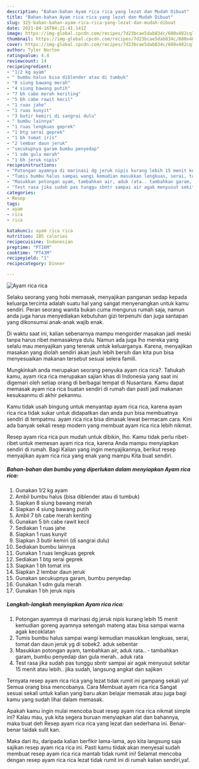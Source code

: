 ```yaml
---
description: "Bahan-bahan Ayam rica rica yang lezat dan Mudah Dibuat"
title: "Bahan-bahan Ayam rica rica yang lezat dan Mudah Dibuat"
slug: 325-bahan-bahan-ayam-rica-rica-yang-lezat-dan-mudah-dibuat
date: 2021-04-16T04:21:41.141Z
image: https://img-global.cpcdn.com/recipes/7d23bcae5dab834c/680x482cq70/ayam-rica-rica-foto-resep-utama.jpg
thumbnail: https://img-global.cpcdn.com/recipes/7d23bcae5dab834c/680x482cq70/ayam-rica-rica-foto-resep-utama.jpg
cover: https://img-global.cpcdn.com/recipes/7d23bcae5dab834c/680x482cq70/ayam-rica-rica-foto-resep-utama.jpg
author: Tyler Norton
ratingvalue: 4.4
reviewcount: 14
recipeingredient:
- "1/2 kg ayam"
- " bumbu halus bisa diblender atau di tumbuk"
- "8 siung bawang merah"
- "4 siung bawang putih"
- "7 bh cabe merah keriting"
- "5 bh cabe rawit kecil"
- "1 ruas jahe"
- "1 ruas kunyit"
- "3 butir kemiri di sangrai dulu"
- " bumbu lainnya"
- "1 ruas lengkuas geprek"
- "1 btg serai geprek"
- "1 bh tomat iris"
- "2 lembar daun jeruk"
- "secukupnya garam bumbu penyedap"
- "1 sdm gula merah"
- "1 bh jeruk nipis"
recipeinstructions:
- "Potongan ayamnya di marinasi dg jeruk nipis kurang lebih 15 menit kemudian goreng ayamnya setengah mateng atau bisa sampai warna agak kecoklatan"
- "Tumis bumbu halus sampai wangi kemudian masukkan lengkuas, serai, tomat dan daun jeruk yg di sobek2. aduk sebentar"
- "Masukkan potongan ayam, tambahkan air, aduk rata.. tambahkan garam, bumbu penyedap dan gula merah.. aduk rata"
- "Test rasa jika sudah pas tunggu sbntr sampai air agak menyusut sekitar 15 menit atau lebih.. jika sudah, langsung angkat dan sajikan"
categories:
- Resep
tags:
- ayam
- rica
- rica

katakunci: ayam rica rica 
nutrition: 285 calories
recipecuisine: Indonesian
preptime: "PT16M"
cooktime: "PT43M"
recipeyield: "1"
recipecategory: Dinner

---
```



![Ayam rica rica](https://img-global.cpcdn.com/recipes/7d23bcae5dab834c/680x482cq70/ayam-rica-rica-foto-resep-utama.jpg)

Selaku seorang yang hobi memasak, menyajikan panganan sedap kepada keluarga tercinta adalah suatu hal yang sangat menyenangkan untuk kamu sendiri. Peran seorang  wanita bukan cuma mengurus rumah saja, namun anda juga harus menyediakan kebutuhan gizi terpenuhi dan juga santapan yang dikonsumsi anak-anak wajib enak.

Di waktu  saat ini, kalian sebenarnya mampu mengorder masakan jadi meski tanpa harus ribet memasaknya dulu. Namun ada juga lho mereka yang selalu mau menyajikan yang terenak untuk keluarganya. Karena, menyajikan masakan yang diolah sendiri akan jauh lebih bersih dan kita pun bisa menyesuaikan makanan tersebut sesuai selera famili. 



Mungkinkah anda merupakan seorang penyuka ayam rica rica?. Tahukah kamu, ayam rica rica merupakan sajian khas di Indonesia yang saat ini digemari oleh setiap orang di berbagai tempat di Nusantara. Kamu dapat memasak ayam rica rica buatan sendiri di rumah dan pasti jadi makanan kesukaanmu di akhir pekanmu.

Kamu tidak usah bingung untuk menyantap ayam rica rica, karena ayam rica rica tidak sukar untuk didapatkan dan anda pun bisa membuatnya sendiri di tempatmu. ayam rica rica bisa dimasak lewat bermacam cara. Kini ada banyak sekali resep modern yang membuat ayam rica rica lebih nikmat.

Resep ayam rica rica pun mudah untuk dibikin, lho. Kamu tidak perlu ribet-ribet untuk memesan ayam rica rica, karena Anda mampu menyiapkan sendiri di rumah. Bagi Kalian yang ingin menyajikannya, berikut resep menyajikan ayam rica rica yang enak yang mampu Kita buat sendiri.

<!--inarticleads1-->

##### Bahan-bahan dan bumbu yang diperlukan dalam menyiapkan Ayam rica rica:

1. Gunakan 1/2 kg ayam
1. Ambil  bumbu halus (bisa diblender atau di tumbuk)
1. Siapkan 8 siung bawang merah
1. Siapkan 4 siung bawang putih
1. Ambil 7 bh cabe merah keriting
1. Gunakan 5 bh cabe rawit kecil
1. Sediakan 1 ruas jahe
1. Siapkan 1 ruas kunyit
1. Siapkan 3 butir kemiri (di sangrai dulu)
1. Sediakan  bumbu lainnya
1. Gunakan 1 ruas lengkuas geprek
1. Sediakan 1 btg serai geprek
1. Siapkan 1 bh tomat iris
1. Siapkan 2 lembar daun jeruk
1. Gunakan secukupnya garam, bumbu penyedap
1. Gunakan 1 sdm gula merah
1. Gunakan 1 bh jeruk nipis




<!--inarticleads2-->

##### Langkah-langkah menyiapkan Ayam rica rica:

1. Potongan ayamnya di marinasi dg jeruk nipis kurang lebih 15 menit kemudian goreng ayamnya setengah mateng atau bisa sampai warna agak kecoklatan
1. Tumis bumbu halus sampai wangi kemudian masukkan lengkuas, serai, tomat dan daun jeruk yg di sobek2. aduk sebentar
1. Masukkan potongan ayam, tambahkan air, aduk rata.. - tambahkan garam, bumbu penyedap dan gula merah.. aduk rata
1. Test rasa jika sudah pas tunggu sbntr sampai air agak menyusut sekitar 15 menit atau lebih.. jika sudah, langsung angkat dan sajikan




Ternyata resep ayam rica rica yang lezat tidak rumit ini gampang sekali ya! Semua orang bisa mencobanya. Cara Membuat ayam rica rica Sangat sesuai sekali untuk kalian yang baru akan belajar memasak atau juga bagi kamu yang sudah lihai dalam memasak.

Apakah kamu ingin mulai mencoba buat resep ayam rica rica nikmat simple ini? Kalau mau, yuk kita segera buruan menyiapkan alat dan bahannya, maka buat deh Resep ayam rica rica yang lezat dan sederhana ini. Benar-benar taidak sulit kan. 

Maka dari itu, daripada kalian berfikir lama-lama, ayo kita langsung saja sajikan resep ayam rica rica ini. Pasti kamu tiidak akan menyesal sudah membuat resep ayam rica rica mantab tidak rumit ini! Selamat mencoba dengan resep ayam rica rica lezat tidak rumit ini di rumah kalian sendiri,ya!.

